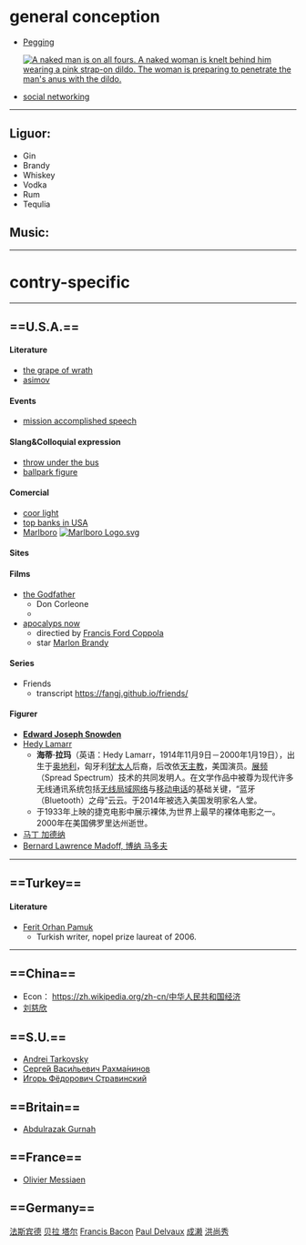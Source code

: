 # general conception

+ [Pegging](https://en.wikipedia.org/wiki/Pegging_(sexual_practice))

	[![A naked man is on all fours. A naked woman is knelt behind him wearing a pink strap-on dildo. The woman is preparing to penetrate the man's anus with the dildo.](https://upload.wikimedia.org/wikipedia/commons/thumb/f/fe/Wiki-pegging.png/275px-Wiki-pegging.png)](https://en.wikipedia.org/wiki/File:Wiki-pegging.png)
+ [social networking](https://www.investopedia.com/terms/s/social-networking.asp)
---
## Liguor:
+ Gin
+ Brandy
+ Whiskey
+ Vodka
+ Rum
+ Tequlia

## Music: 


---
# contry-specific 
---
## ==U.S.A.==
#### Literature
+ [the grape of wrath](https://zh.wikipedia.org/wiki/愤怒的葡萄)
+ [asimov](https://asimov.fandom.com/wiki/Foundation)
#### Events
+ [mission accomplished speech](https://en.wikipedia.org/wiki/Mission_Accomplished_speech)

#### Slang&Colloquial expression
+ [throw under the bus](https://www.merriam-webster.com/words-at-play/why-do-we-throw-someone-under-the-bus)
+ [ballpark figure](https://www.investopedia.com/terms/b/ballpark-figure.asp)

#### Comercial
+ [coor light](https://zhuanlan.zhihu.com/p/67015012)
+ [top banks in USA](https://www.insiderintelligence.com/insights/largest-banks-us-list/)
+ [Marlboro](https://zh.wikipedia.org/zh-cn/萬寶路)
[![Marlboro Logo.svg](https://upload.wikimedia.org/wikipedia/commons/thumb/a/a1/Marlboro_Logo.svg/200px-Marlboro_Logo.svg.png)](https://zh.wikipedia.org/wiki/File:Marlboro_Logo.svg)


#### Sites
#### Films
+ [the Godfather](https://www.tangrenjie.tv/vod/play/id/7794/sid/1/nid/1.html)
	+ Don Corleone
	+ 
+ [apocalyps now](https://en.wikipedia.org/wiki/Apocalypse_Now)
	+ directied by [Francis Ford Coppola](https://en.wikipedia.org/wiki/Francis_Ford_Coppola)
	+ star [Marlon Brandy](https://en.wikipedia.org/wiki/Marlon_Brando)


#### Series
+ Friends
	+ transcript https://fangj.github.io/friends/

#### Figurer

+ [**Edward Joseph Snowden**](https://zh.wikipedia.org/zh-cn/爱德华·斯诺登)
+ [Hedy Lamarr](https://zh.wikipedia.org/zh-cn/海蒂·拉玛)
	+ **海蒂·拉玛**（英语：Hedy Lamarr，1914年11月9日－2000年1月19日），出生于[奥地利](https://zh.wikipedia.org/wiki/%E5%A5%A7%E5%9C%B0%E5%88%A9 "奥地利")，匈牙利[犹太人](https://zh.wikipedia.org/wiki/%E7%8C%B6%E5%A4%AA%E4%BA%BA "犹太人")后裔，后改依[天主教](https://zh.wikipedia.org/wiki/%E5%A4%A9%E4%B8%BB%E6%95%99 "天主教")，美国演员。[展频](https://zh.wikipedia.org/wiki/%E5%B1%95%E9%A0%BB "展频")（Spread Spectrum）技术的共同发明人。在文学作品中被尊为现代许多无线通讯系统包括[无线局域网络](https://zh.wikipedia.org/wiki/%E7%84%A1%E7%B7%9A%E5%8D%80%E5%9F%9F%E7%B6%B2%E8%B7%AF "无线局域网络")与[移动电话](https://zh.wikipedia.org/wiki/%E8%A1%8C%E5%8B%95%E9%9B%BB%E8%A9%B1 "移动电话")的基础关键，“蓝牙（Bluetooth）之母”云云。于2014年被选入美国发明家名人堂。
	+ 于1933年上映的捷克电影中展示裸体,为世界上最早的裸体电影之一。2000年在美国佛罗里达州逝世。
+ [马丁 加德纳](https://zh.wikipedia.org/wiki/马丁·加德纳)
+ [Bernard Lawrence Madoff, 博纳 马多夫](https://zh.wikipedia.org/wiki/伯納·馬多夫)
---
## ==Turkey==
####  Literature
 + [Ferit Orhan Pamuk](https://zh.wikipedia.org/zh-cn/奥尔汗·帕穆克)
	 + Turkish writer, nopel prize laureat of 2006.  
---
## ==China==
+ Econ： https://zh.wikipedia.org/zh-cn/中华人民共和国经济
+ [刘慈欣](http://culture.ifeng.com/a/20160818/49801629_0.shtml)

## ==S.U.==
+ [Andrei Tarkovsky](https://zh.wikipedia.org/wiki/安德烈·塔尔科夫斯基)
+ [Серге́й Васи́льевич Рахма́нинов](https://zh.wikipedia.org/zh-cn/谢尔盖·拉赫玛尼诺夫)
+ [Игорь Фёдорович Стравинский](https://baike.baidu.com/item/伊戈尔·菲德洛维奇·斯特拉文斯基/6097324?fromtitle=斯特拉文斯基&fromid=332202)

## ==Britain==
+ [Abdulrazak Gurnah](https://en.wikipedia.org/wiki/Abdulrazak_Gurnah)


## ==France==
+ [Olivier Messiaen](https://zh.wikipedia.org/zh-cn/奥利维埃·梅西安)

## ==Germany==
[法斯宾德](https://zh.wikipedia.org/wiki/赖纳·维尔纳·法斯宾德)
[贝拉 塔尔](https://baike.baidu.com/item/貝拉·塔爾/492656)
[Francis Bacon](https://en.wikipedia.org/wiki/Francis_Bacon)
[Paul Delvaux](https://en.wikipedia.org/wiki/Paul_Delvaux)
[成濑](https://zh.wikipedia.org/wiki/成瀨巳喜男)
[洪尚秀](https://baike.baidu.com/item/洪尚秀/5346860)
